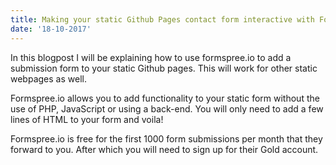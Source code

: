 ```yaml
---
title: Making your static Github Pages contact form interactive with Formspree.io
date: '18-10-2017'
---
```


In this blogpost I will be explaining how to use formspree.io to add a submission form to
your static Github pages. This will work for other static webpages as well.

Formspree.io allows you to add functionality to your static form without the use of PHP,
JavaScript or using a back-end. You will only need to add a few lines of HTML to your form
and voila!

Formspree.io is free for the first 1000 form submissions per month that they forward to
you. After which you will need to sign up for their Gold account.
